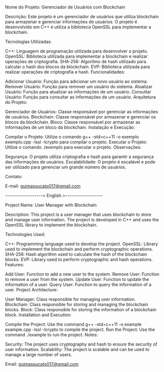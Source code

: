 Nome do Projeto: Gerenciador de Usuários com Blockchain

Descrição: Este projeto é um gerenciador de usuários que utiliza blockchain para armazenar e gerenciar informações de usuários. O projeto é desenvolvido em C++ e utiliza a biblioteca OpenSSL para implementar a blockchain.

Tecnologias Utilizadas:

C++: Linguagem de programação utilizada para desenvolver o projeto.
OpenSSL: Biblioteca utilizada para implementar a blockchain e realizar operações de criptografia.
SHA-256: Algoritmo de hash utilizado para calcular o hash dos blocos da blockchain.
EVP: Biblioteca utilizada para realizar operações de criptografia e hash.
Funcionalidades:

Adicionar Usuário: Função para adicionar um novo usuário ao sistema.
Remover Usuário: Função para remover um usuário do sistema.
Atualizar Usuário: Função para atualizar as informações de um usuário.
Consultar Usuário: Função para consultar as informações de um usuário.
Arquitetura do Projeto:

Gerenciador de Usuários: Classe responsável por gerenciar as informações de usuários.
Blockchain: Classe responsável por armazenar e gerenciar os blocos da blockchain.
Bloco: Classe responsável por armazenar as informações de um bloco da blockchain.
Instalação e Execução:

Compilar o Projeto: Utilize o comando g++ -std=c++11 -o exemplo exemplo.cpp -lssl -lcrypto para compilar o projeto.
Executar o Projeto: Utilize o comando ./exemplo para executar o projeto.
Observações:

Segurança: O projeto utiliza criptografia e hash para garantir a segurança das informações de usuários.
Escalabilidade: O projeto é escalável e pode ser utilizado para gerenciar um grande número de usuários.

Contato:

E-mail: guimassucato017@gmail.com

-------------------< English >-------------------

Project Name: User Manager with Blockchain

Description: This project is a user manager that uses blockchain to store and manage user information. The project is developed in C++ and uses the OpenSSL library to implement the blockchain.

Technologies Used:

C++: Programming language used to develop the project.
OpenSSL: Library used to implement the blockchain and perform cryptographic operations.
SHA-256: Hash algorithm used to calculate the hash of the blockchain blocks.
EVP: Library used to perform cryptographic and hash operations.
Features:

Add User: Function to add a new user to the system.
Remove User: Function to remove a user from the system.
Update User: Function to update the information of a user.
Query User: Function to query the information of a user.
Project Architecture:

User Manager: Class responsible for managing user information.
Blockchain: Class responsible for storing and managing the blockchain blocks.
Block: Class responsible for storing the information of a blockchain block.
Installation and Execution:

Compile the Project: Use the command g++ -std=c++11 -o example example.cpp -lssl -lcrypto to compile the project.
Run the Project: Use the command ./example to run the project.
Notes:

Security: The project uses cryptography and hash to ensure the security of user information.
Scalability: The project is scalable and can be used to manage a large number of users.

Email: guimassucato017@gmail.com

